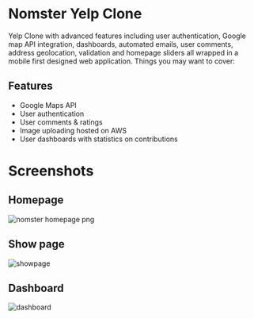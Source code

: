 # Nomster Yelp Clone
Yelp Clone with advanced features including user authentication, Google map API integration, dashboards, automated emails, user comments, address geolocation, validation and homepage sliders all wrapped in a mobile first designed web application.
Things you may want to cover:

## Features 
* Google Maps API
* User authentication
* User comments & ratings
* Image uploading hosted on AWS
* User dashboards with statistics on contributions

# Screenshots

## Homepage
![nomster homepage png](https://user-images.githubusercontent.com/35431904/52368574-01390900-2a0c-11e9-9a99-700c27090e1f.jpg)

## Show page
![showpage](https://user-images.githubusercontent.com/35431904/52368973-e1eeab80-2a0c-11e9-974a-c84128611e81.jpg)

## Dashboard
![dashboard](https://user-images.githubusercontent.com/35431904/52369185-59243f80-2a0d-11e9-9305-7dbe05539f90.jpg)
